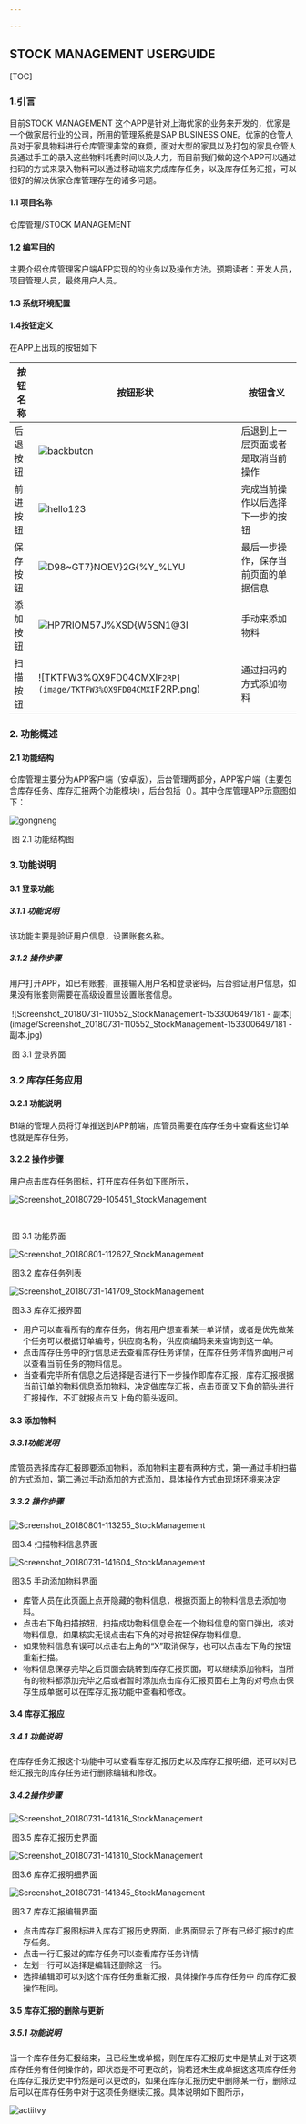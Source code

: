 ```yaml
---

---
```


##  STOCK MANAGEMENT USERGUIDE

[TOC]

### 1.引言

目前STOCK MANAGEMENT 这个APP是针对上海优家的业务来开发的，优家是一个做家居行业的公司，所用的管理系统是SAP BUSINESS ONE。优家的仓管人员对于家具物料进行仓库管理非常的麻烦，面对大型的家具以及打包的家具仓管人员通过手工的录入这些物料耗费时间以及人力，而目前我们做的这个APP可以通过扫码的方式来录入物料可以通过移动端来完成库存任务，以及库存任务汇报，可以很好的解决优家仓库管理存在的诸多问题。

#### 1.1 项目名称

仓库管理/STOCK MANAGEMENT

#### 1.2 编写目的

主要介绍仓库管理客户端APP实现的的业务以及操作方法。预期读者：开发人员，项目管理人员，最终用户人员。

#### 1.3 系统环境配置

#### 1.4按钮定义

在APP上出现的按钮如下

| 按钮名称 | 按钮形状                                                     | 按钮含义                             |
| -------- | ------------------------------------------------------------ | ------------------------------------ |
| 后退按钮 | ![backbuton](image/backbuton.png)                            | 后退到上一层页面或者是取消当前操作   |
| 前进按钮 | ![hello123](../../../../../Pictures/hello123.png)            | 完成当前操作以后选择下一步的按钮     |
| 保存按钮 | ![D98~GT7}NOEV}2G{%Y_%LYU](C:\Users\zy\Desktop\产品设计文档\APP界面\D98~GT7}NOEV}2G{%Y_%LYU.png) | 最后一步操作，保存当前页面的单据信息 |
| 添加按钮 | ![HP7RIOM57J%XSD{W5SN1@3I](image/HP7RIOM57J%XSD{W5SN1@3I.png) | 手动来添加物料                       |
| 扫描按钮 | ![TKTFW3%QX9FD04CMXI`F2RP](image/TKTFW3%QX9FD04CMXI`F2RP.png) | 通过扫码的方式添加物料               |



### 2. 功能概述

#### 2.1 功能结构

仓库管理主要分为APP客户端（安卓版），后台管理两部分，APP客户端（主要包含库存任务、库存汇报两个功能模块），后台包括（）。其中仓库管理APP示意图如下：

![gongneng](image/UserGuide_AppStockManagement.assets/gongneng.png)

​                                                                           图 2.1 功能结构图

### 3.功能说明

#### 3.1 登录功能

##### 3.1.1 功能说明

该功能主要是验证用户信息，设置账套名称。

##### 3.1.2 操作步骤

用户打开APP，如已有账套，直接输入用户名和登录密码，后台验证用户信息，如果没有账套则需要在高级设置里设置账套信息。                                                                                                                                                                   

​                                      ![Screenshot_20180731-110552_StockManagement-1533006497181 - 副本](image/Screenshot_20180731-110552_StockManagement-1533006497181 - 副本.jpg)                                                                                                                           

​                                                          图 3.1 登录界面



### 3.2 库存任务应用

#### 3.2.1 功能说明

B1端的管理人员将订单推送到APP前端，库管员需要在库存任务中查看这些订单也就是库存任务。

#### 3.2.2 操作步骤

用户点击库存任务图标，打开库存任务如下图所示，

![Screenshot_20180729-105451_StockManagement](image/Screenshot_20180729-105451_StockManagement.jpg)

​                                                                

​                  图 3.1 功能界面







![Screenshot_20180801-112627_StockManagement](image/Screenshot_20180801-112627_StockManagement.jpg)

​                                                                    图3.2 库存任务列表

![Screenshot_20180731-141709_StockManagement](image/Screenshot_20180731-141709_StockManagement.jpg)

​                                                 图3.3 库存汇报界面

* 用户可以查看所有的库存任务，倘若用户想查看某一单详情，或者是优先做某个任务可以根据订单编号，供应商名称，供应商编码来来查询到这一单。
* 点击库存任务中的行信息进去查看库存任务详情，在库存任务详情界面用户可以查看当前任务的物料信息。
* 当查看完毕所有信息之后选择是否进行下一步操作即库存汇报，库存汇报根据当前订单的物料信息添加物料，决定做库存汇报，点击页面又下角的箭头进行汇报操作，不汇就报点击又上角的箭头返回。

#### 3.3 添加物料

##### 3.3.1功能说明

库管员选择库存汇报即要添加物料，添加物料主要有两种方式，第一通过手机扫描的方式添加，第二通过手动添加的方式添加，具体操作方式由现场环境来决定

##### 3.3.2 操作步骤

![Screenshot_20180801-113255_StockManagement](image/Screenshot_20180801-113255_StockManagement.jpg)

​                                          图3.4 扫描物料信息界面

![Screenshot_20180731-141604_StockManagement](image/Screenshot_20180731-141604_StockManagement.jpg)

​                                             图3.5 手动添加物料界面

* 库管人员在此页面上点开隐藏的物料信息，根据页面上的物料信息去添加物料。
* 点击右下角扫描按钮，扫描成功物料信息会在一个物料信息的窗口弹出，核对物料信息，如果核实无误点击右下角的对号按钮保存物料信息。
* 如果物料信息有误可以点击右上角的“X”取消保存，也可以点击左下角的按钮重新扫描。
* 物料信息保存完毕之后页面会跳转到库存汇报页面，可以继续添加物料，当所有的物料都添加完毕之后或者暂时添加点击库存汇报页面右上角的对号点击保存生成单据可以在库存汇报功能中查看和修改。

#### 3.4 库存汇报应

##### 3.4.1 功能说明

在库存任务汇报这个功能中可以查看库存汇报历史以及库存汇报明细，还可以对已经汇报完的库存任务进行删除编辑和修改。

##### 3.4.2操作步骤

![Screenshot_20180731-141816_StockManagement](image/Screenshot_20180731-141816_StockManagement.jpg)

​                                                   图3.5 库存汇报历史界面

![Screenshot_20180731-141810_StockManagement](image/Screenshot_20180731-141810_StockManagement.jpg)

​                                                         图3.6 库存汇报明细界面

![Screenshot_20180731-141845_StockManagement](image/Screenshot_20180731-141845_StockManagement.jpg)

​                                                            图3.7 库存汇报编辑界面

* 点击库存汇报图标进入库存汇报历史界面，此界面显示了所有已经汇报过的库存任务。
* 点击一行汇报过的库存任务可以查看库存任务详情
* 左划一行可以选择是编辑还删除这一行。
* 选择编辑即可以对这个库存任务重新汇报，具体操作与库存任务中 的库存汇报操作相同。

#### 3.5 库存汇报的删除与更新

##### 3.5.1 功能说明

当一个库存任务汇报结束，且已经生成单据，则在库存汇报历史中是禁止对于这项库存任务有任何操作的，即状态是不可更改的，倘若还未生成单据这这项库存任务在库存汇报历史中仍然是可以更改的，如果在库存汇报历史中删除某一行，删除过后可以在库存任务中对于这项任务继续汇报。具体说明如下图所示，

![actiitvy](image/actiitvy.png)

